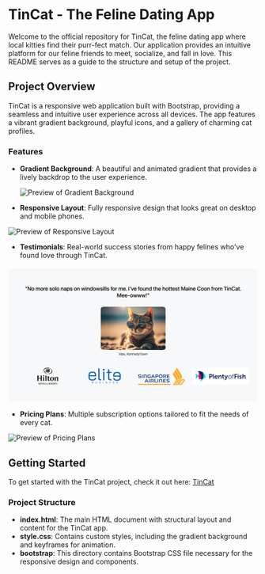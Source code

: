 # TinCat - The Feline Dating App

Welcome to the official repository for TinCat, the feline dating app where local kitties find their purr-fect match. Our application provides an intuitive platform for our feline friends to meet, socialize, and fall in love. This README serves as a guide to the structure and setup of the project.

## Project Overview

TinCat is a responsive web application built with Bootstrap, providing a seamless and intuitive user experience across all devices. The app features a vibrant gradient background, playful icons, and a gallery of charming cat profiles.

### Features

- **Gradient Background**: A beautiful and animated gradient that provides a lively backdrop to the user experience.

  ![Preview of Gradient Background](/Preview1.gif)

- **Responsive Layout**: Fully responsive design that looks great on desktop and mobile phones.

![Preview of Responsive Layout](/Preview2.gif)

- **Testimonials**: Real-world success stories from happy felines who've found love through TinCat.

![Preview of Testimonials](/Preview3.png)

- **Pricing Plans**: Multiple subscription options tailored to fit the needs of every cat.

![Preview of Pricing Plans](/Preview4.gif)

## Getting Started

To get started with the TinCat project, check it out here: [TinCat](https://qwerac388.github.io/TinCat/)

### Project Structure

- **index.html**: The main HTML document with structural layout and content for the TinCat app.
- **style.css**: Contains custom styles, including the gradient background and keyframes for animation.
- **bootstrap**: This directory contains Bootstrap CSS file necessary for the responsive design and components.

